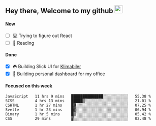 ## Hey there, Welcome to my github <img src="https://media.giphy.com/media/hvRJCLFzcasrR4ia7z/giphy.gif" width="25px">

#### Now
- [ ] 💻 Trying to figure out React
- [ ] 📕 Reading

#### Done
- [x] ☘️ Building Slick UI for [Klimabiler](https://klimabiler.dk)
- [x] 🚀 Building personal dashboard for my office
 
 #### Focused on this week
<!--START_SECTION:waka-->

```text
JavaScript   11 hrs 9 mins   ██████████████░░░░░░░░░░░   55.38 %
SCSS         4 hrs 13 mins   █████▒░░░░░░░░░░░░░░░░░░░   21.01 %
CSHTML       1 hr 27 mins    █▓░░░░░░░░░░░░░░░░░░░░░░░   07.25 %
Svelte       1 hr 23 mins    █▓░░░░░░░░░░░░░░░░░░░░░░░   06.94 %
Binary       1 hr 5 mins     █▒░░░░░░░░░░░░░░░░░░░░░░░   05.42 %
CSS          29 mins         ▓░░░░░░░░░░░░░░░░░░░░░░░░   02.48 %
```

<!--END_SECTION:waka-->

